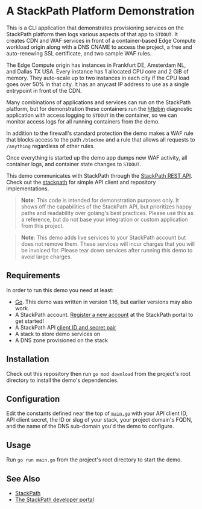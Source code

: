 # A StackPath Platform Demonstration

This is a CLI application that demonstrates provisioning services on the 
StackPath platform then logs various aspects of that app to `STDOUT`. It creates 
CDN and WAF services in front of a container-based Edge Compute workload origin 
along with a DNS CNAME to access the project, a free and auto-renewing SSL 
certificate, and two sample WAF rules.

The Edge Compute origin has instances in Frankfurt DE, Amsterdam NL, and Dallas 
TX USA. Every instance has 1 allocated CPU core and 2 GiB of memory. They 
auto-scale up to two instances in each city if the CPU load goes over 50% in 
that city. It has an anycast IP address to use as a single entrypoint in front 
of the CDN.

Many combinations of applications and services can run on the StackPath 
platform, but for demonstration these containers run the 
[httpbin](https://httpbin.org/) diagnostic application with access logging to 
`STDOUT` in the container, so we can monitor access logs for all running 
containers from the demo. 

In addition to the firewall's standard protection the demo makes a WAF rule that 
blocks access to the path `/blockme` and a rule that allows all requests to 
`/anything` regardless of other rules.

Once everything is started up the demo app dumps new WAF activity, all container 
logs, and container state changes to `STDOUT`. 

This demo communicates with StackPath through the 
[StackPath REST API](https://stackpath.dev/docs/stackpath-api-quick-start). 
Check out the [stackpath](./stackpath) for simple API client and repository 
implementations.

> **Note**: This code is intended for demonstration purposes only. It shows off 
> the capabilities of the StackPath API, but prioritizes happy paths and 
> readability over golang's best practices. Please use this as a reference, but 
> do not base your integration or custom application from this project.

> **Note**: This demo adds live services to your StackPath account but does not 
> remove them. These services will incur charges that you will be invoiced for. 
> Please tear down services after running this demo to avoid large charges.

## Requirements

In order to run this demo you need at least:

* [Go](https://golang.org/). This demo was written in version 1.16, but earlier versions may also work.
* A StackPath account. [Register a new account](https://control.stackpath.com/register/) at the StackPath portal to get started!
* A StackPath API [client ID and secret pair](https://support.stackpath.com/hc/en-us/articles/360038048431-How-To-Generate-API-Credentials)
* A stack to store demo services on
* A DNS zone provisioned on the stack

## Installation

Check out this repository then run `go mod download` from the project's root 
directory to install the demo's dependencies.

## Configuration

Edit the constants defined near the top of [`main.go`](./main.go) with your API 
client ID, API client secret, the ID or slug of your stack, your project 
domain's FQDN, and the name of the DNS sub-domain you'd the demo to configure. 

## Usage

Run `go run main.go` from the project's root directory to start the demo.

## See Also

* [StackPath](https://stackpath.com/)
* [The StackPath developer portal](https://stackpath.dev/)
